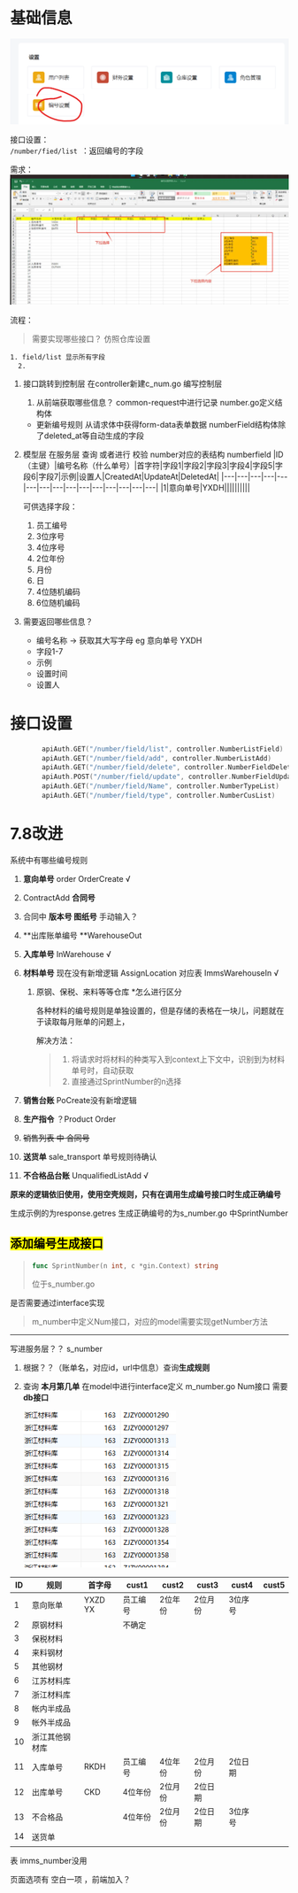 # 基础信息

![image-1](编号.assets/image-1.png)

接口设置：		
`/number/fied/list `：返回编号的字段

需求：
![image-2](编号.assets/image-2.png)


流程：
>需要实现哪些接口？
    仿照仓库设置

    1. field/list 显示所有字段
      2.


1. 接口跳转到控制层 
    在controller新建c_num.go 编写控制层
    
    1. 从前端获取哪些信息？
    common-request中进行记录
    number.go定义结构体
    - 更新编号规则 从请求体中获得form-data表单数据
        numberField结构体除了deleted_at等自动生成的字段

 

2. 模型层
   在服务层 查询 或者进行 校验
    number对应的表结构 numberfield
    |ID（主键）|编号名称（什么单号）|首字符|字段1|字段2|字段3|字段4|字段5|字段6|字段7|示例|设置人|CreatedAt|UpdateAt|DeletedAt|
    |---|---|---|---|---|---|---|---|---|---|---|---|---|---|---|
    |1|意向单号|YXDH||||||||||

    可供选择字段：
    1. 员工编号
    2. 3位序号
    3. 4位序号
    4. 2位年份
    5. 月份
    6. 日
    7. 4位随机编码
    8. 6位随机编码

3. 需要返回哪些信息？
    - 编号名称 -> 获取其大写字母
        eg 意向单号 YXDH
    - 字段1-7
    - 示例
    - 设置时间
    - 设置人

# 接口设置

```go
		apiAuth.GET("/number/field/list", controller.NumberListField)      //显示当前规则
		apiAuth.GET("/number/field/add", controller.NumberListAdd)         //增加规则
		apiAuth.GET("/number/field/delete", controller.NumberFieldDelete)  //删除规则
		apiAuth.POST("/number/field/update", controller.NumberFieldUpdate) //更新规则
		apiAuth.GET("/number/field/Name", controller.NumberTypeList)       //获取所有存在的规则名称
		apiAuth.GET("/number/field/type", controller.NumberCusList)        //获取可选自定义字段
```

# 7.8改进

系统中有哪些编号规则

1. **意向单号** order OrderCreate  √

2. ContractAdd **合同号**

3. 合同中 **版本号 图纸号** 手动输入？

4. **出库账单编号 **WarehouseOut

5. **入库单号** InWarehouse  √ 

6. **材料单号** 现在没有新增逻辑 AssignLocation       对应表 ImmsWarehouseIn    √

   1. 原钢、保税、来料等等仓库 *怎么进行区分

      各种材料的编号规则是单独设置的，但是存储的表格在一块儿，问题就在于读取每月账单的问题上，

      解决方法：

      > 1. 将请求时将材料的种类写入到context上下文中，识别到为材料单号时，自动获取
      > 2. 直接通过SprintNumber的n选择

7. **销售台账** PoCreate没有新增逻辑   

8. **生产指令** ？Product Order   

9. ~~销售列表 中 合同号~~

10. **送货单** sale_transport  单号规则待确认   

11. **不合格品台账** UnqualifiedListAdd  √



**原来的逻辑依旧使用，使用空壳规则，只有在调用生成编号接口时生成正确编号**

生成示例的为response.getres         生成正确编号的为s_number.go 中SprintNumber



## <mark>添加编号生成接口</mark>

> ```go
> func SprintNumber(n int, c *gin.Context) string
> ```
>
> 位于s_number.go



是否需要通过interface实现

> m_number中定义Num接口，对应的model需要实现getNumber方法

---

写进服务层？？ s_number



1. 根据？？（账单名，对应id，url中信息）查询**生成规则**

2. 查询 **本月第几单** 在model中进行interface定义 m_number.go  Num接口 需要 **db接口**

   ![image-20240710105815801](编号.assets/image-20240710105815801.png)

| ID   | 规则           | 首字母  | cust1    | cust2   | cust3   | cust4   | cust5 |
| ---- | -------------- | ------- | -------- | ------- | ------- | ------- | ----- |
| 1    | 意向账单       | YXZD YX | 员工编号 | 2位年份 | 2位月份 | 3位序号 |       |
| 2    | 原钢材料       |         | 不确定   |         |         |         |       |
| 3    | 保税材料       |         |          |         |         |         |       |
| 4    | 来料钢材       |         |          |         |         |         |       |
| 5    | 其他钢材       |         |          |         |         |         |       |
| 6    | 江苏材料库     |         |          |         |         |         |       |
| 7    | 浙江材料库     |         |          |         |         |         |       |
| 8    | 帐内半成品     |         |          |         |         |         |       |
| 9    | 帐外半成品     |         |          |         |         |         |       |
| 10   | 浙江其他钢材库 |         |          |         |         |         |       |
| 11   | 入库单号       | RKDH    | 员工编号 | 4位年份 | 2位月份 | 2位日期 |       |
| 12   | 出库单号       | CKD     | 4位年份  | 2位月份 | 2位日期 |         |       |
| 13   | 不合格品       |         | 4位年份  | 2位月份 | 2位日期 | 3位序号 |       |
| 14   | 送货单         |         |          |         |         |         |       |
|      |                |         |          |         |         |         |       |

表 imms_number没用

页面选项有 空白一项 ，前端加入？
